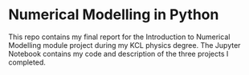 # Numerical Modelling in Python

This repo contains my final report for the Introduction to Numerical Modelling module project during my KCL physics degree. The Jupyter Notebook contains my code and description of the three projects I completed.
